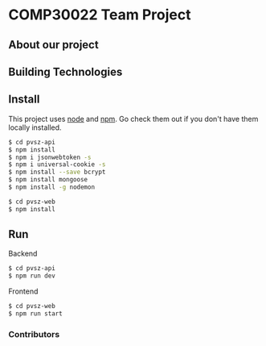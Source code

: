 # COMP30022 Team Project

## About our project

## Building Technologies

## Install


This project uses [node](http://nodejs.org) and [npm](https://npmjs.com). Go check them out if you don't have them locally installed.

```sh
$ cd pvsz-api
$ npm install
$ npm i jsonwebtoken -s
$ npm i universal-cookie -s
$ npm install --save bcrypt
$ npm install mongoose
$ npm install -g nodemon
```
```sh
$ cd pvsz-web
$ npm install
```
## Run
Backend
```sh
$ cd pvsz-api
$ npm run dev
```
Frontend
```sh
$ cd pvsz-web
$ npm run start
```
### Contributors
